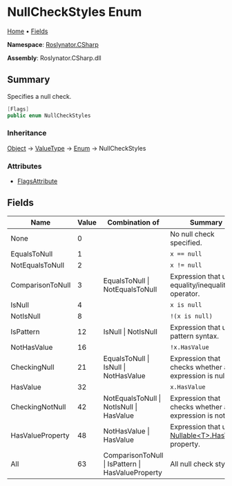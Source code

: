 # NullCheckStyles Enum

[Home](../../../README.md) &#x2022; [Fields](#fields)

**Namespace**: [Roslynator.CSharp](../README.md)

**Assembly**: Roslynator\.CSharp\.dll

## Summary

Specifies a null check\.

```csharp
[Flags]
public enum NullCheckStyles
```

### Inheritance

[Object](https://docs.microsoft.com/en-us/dotnet/api/system.object) &#x2192; [ValueType](https://docs.microsoft.com/en-us/dotnet/api/system.valuetype) &#x2192; [Enum](https://docs.microsoft.com/en-us/dotnet/api/system.enum) &#x2192; NullCheckStyles

### Attributes

* [FlagsAttribute](https://docs.microsoft.com/en-us/dotnet/api/system.flagsattribute)

## Fields

| Name | Value | Combination of | Summary |
| ---- | ----- | -------------- | ------- |
| None | 0 | | No null check specified\. |
| EqualsToNull | 1 | | `x == null` |
| NotEqualsToNull | 2 | | `x != null` |
| ComparisonToNull | 3 | EqualsToNull \| NotEqualsToNull | Expression that uses equality/inequality operator\. |
| IsNull | 4 | | `x is null` |
| NotIsNull | 8 | | `!(x is null)` |
| IsPattern | 12 | IsNull \| NotIsNull | Expression that uses pattern syntax\. |
| NotHasValue | 16 | | `!x.HasValue` |
| CheckingNull | 21 | EqualsToNull \| IsNull \| NotHasValue | Expression that checks whether an expression is null\. |
| HasValue | 32 | | `x.HasValue` |
| CheckingNotNull | 42 | NotEqualsToNull \| NotIsNull \| HasValue | Expression that checks whether an expression is not null\. |
| HasValueProperty | 48 | NotHasValue \| HasValue | Expression that uses [Nullable\<T>.HasValue](https://docs.microsoft.com/en-us/dotnet/api/system.nullable-1.hasvalue) property\. |
| All | 63 | ComparisonToNull \| IsPattern \| HasValueProperty | All null check styles\. |

